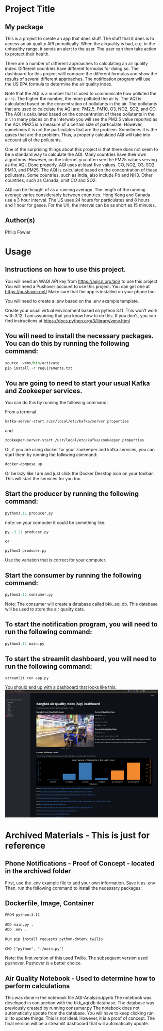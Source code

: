 # Project Title
## My package
This is a project to create an app that does stuff.  The stuff that it does is to access an air quality API periodically.  When the airquality is bad, e.g. in the unhealthy range, it sends an alert to the user.  The user can then take action to protect their health.    

There are a number of different approaches to calculating an air quality index.  Different countries have different formulas for doing so.  The dashboard for this project willl compare the different formulas and show the results of several different approaches.  The notification program will use the US EPA formula to determine the air quality index.

Note that the AQI is a number that is used to communicate how polluted the air is.  The higher the number, the more polluted the air is.  The AQI is calculated based on the concentration of pollutants in the air.  The pollutants that are used to calculate the AQI are: PM2.5, PM10, O3, NO2, SO2, and CO.  The AQI is calculated based on the concentration of these pollutants in the air.  In many places on the interweb you will see the PM2.5 value reported as the AQI.  PM25 is a measure of a certain size of particulate. However, sometimes it is not the particulates that are the problem.  Sometimes it is the gases that are the problem.  Thus, a properly calculated AQI will take into account all of the pollutants.  

One of the surprising things about this project is that there does not seem to be a standard way to calculate the AQI.  Many countries have their own algorithms.  However, on the internet you often see the PM25 values serving as the AQI.  Done properly, AQI uses at least five values. CO, NO2, O3, SO2, PM10, and PM25.  The AQI is calculated based on the concentration of these pollutants.  Some countries, such as India, also include Pb and NH3. Other countries, such as Canada, omit CO and SO2.  

AQI can be thought of as a running average.  The length of the running average varies considerably between countries.  Hong Kong and Canada use a 3 hour interval.  The US uses 24 hours for particulates and 8 hours and 1 hour for gases.  For the UK, the interval can be as short as 15 minutes.

## Author(s)
Philip Fowler

# Usage
## Instructions on how to use this project.
You will need an WAQI API key from https://aqicn.org/api/ to use this project  
You will need a Pushover account to use this project.  You can get one at https://pushover.net/ Make sure that the app is installed on your phone too.

You will need to create a .env based on the .env example template.

Create your usual virtual environment based on python 3.11. This won't work with 3.12. I am assuming that you know how to do this. If you don't, you can find instructions at https://docs.python.org/3/library/venv.html

## You will need to install the necessary packages.  You can do this by running the following command:

```python
source .venv/bin/activate
pip install -r requirements.txt
```

## You are going to need to start your usual Kafka and Zookeeper services.  
You can do this by running the following command:

From a terminal
```bash
kafka-server-start /usr/local/etc/kafka/server.properties
```
and
```bash
zookeeper-server-start /usr/local/etc/kafka/zookeeper.properties
```
Or, if you are using docker for your zookeeper and kafka services, you can start them by running the following command:

```bash
docker-compose up
```

Or be lazy like I am and just click the Docker Desktop icon on your toolbar.  This will start the services for you too.

## Start the producer by running the following command:

```python
python3.11 producer.py
```
note: on your computer it could be something like:
```python
py -3.11 producer.py
```
or
```python
python3 producer.py
```
Use the variation that is correct for your computer.

## Start the consumer by running the following command:

```python
python3.11 consumer.py
```

Note: The consumer will create a database called bkk_aqi.db.  This database will be used to store the air quality data.  


## To start the notification program, you will need to run the following command:

```python 
python3.11 main.py
```

## To start the streamlit dashboard, you will need to run the following command:

```
streamlit run app.py
```
You should end up with a dashboard that looks like this:
![Dashboard Screenshot](assets/screenshot.png)

# Archived Materials - This is just for reference  
## Phone Notifications - Proof of Concept - located in the archived folder
First, use the .env example file to add your own information.  Save it as .env Then, run the following command to install the necessary packages:

## Dockerfile, Image, Container
```
FROM python:3.11

ADD main.py .
ADD .env .

RUN pip install requests python-dotenv twilio

CMD ["python", "./main.py"]
```

Note: the first version of this used Twilio.  The subsequent version used pushover.  Pushover is a better choice.

## Air Quality Notebook - Used to determine how to perform calculations
This was done in the notebook file AQI-Analysis.ipynb
The notebook was developed in conjunction with the bkk_aqi.db database.  The database was previously created by running consumer.py
The notebook does not automatically update from the database.  You will have to keep clicking run all to update things.  This is not ideal.  However, it is a proof of concept.  The final version will be a streamlit dashboard that will automatically update.




